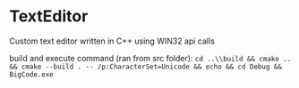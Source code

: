 # TextEditor
Custom text editor written in C++ using WIN32 api calls

build and execute command (ran from src folder): ```cd ..\\build && cmake .. && cmake --build . -- /p:CharacterSet=Unicode && echo && cd Debug && BigCode.exe```

